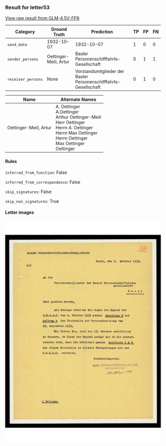 ### Result for letter53
[View raw result from GLM-4.5V-FP8](https://github.com/RISE-UNIBAS/humanities_data_benchmark/blob/main/results/2025-10-17/T0240/request_T0240_letter53.json)


| Category          | Ground Truth | Prediction | TP | FP | FN |
|------------------|--------------|------------|----|----|----|
| `send_date`        | 1932-10-07 | 1932-10-07 | 1 | 0 | 0 |
| `sender_persons`  | Oettinger-Meili, Artur | Basler Personenschifffahrts-Gesellschaft | 0 | 1 | 1 |
| `receiver_persons` | None | Vorstandsmitglieder der Basler Personenschifffahrts-Gesellschaft | 0 | 1 | 0 |

| Name | Alternate Names |
| --- | --- |
| Oettinger-Meili, Artur | A. Oettinger<br>A.Oettinger<br>Arthur Oettinger-Meili<br>Herr Oettinger<br>Herrn A. Oettinger<br>Herrn Max Oettinger<br>Herrn Oettinger<br>Max Oettinger<br>Oettinger |

#### Rules
`inferred_from_function`: False

`inferred_from_correspondence`: False

`skip_signatures`: False

`skip_non_signatures`: True

#### Letter images

<img src="https://github.com/RISE-UNIBAS/humanities_data_benchmark/blob/main/benchmarks/metadata_extraction/images/letter53_p1.jpg?raw=true" alt="letter53_p1.jpg" width="800px">

